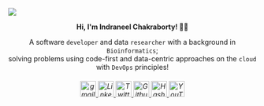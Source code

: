![](https://komarev.com/ghpvc/?username=ineelhere&color=red) 
<p align='center'>
    <strong> Hi, I'm Indraneel Chakraborty! 👨‍💻 </strong>
  </p>
  <p align='center'> A software <code>developer</code> and data <code>researcher</code> with a background in <code>Bioinformatics</code>; <br> solving problems using code-first and data-centric approaches on the <code>cloud</code> with <code>DevOps</code> principles!
  </p>
  <h6 class="jumbotron-heading" align='center'>
    <a href="mailto:hello.indraneel@gmail.com" target="_blank">
      <img src="https://freepngimg.com/save-icon/66407-account-icons-wallpaper-desktop-computer-in-sign/512x512" alt="gmail" width="32" height="32">
    </a>
    <a href="https://www.linkedin.com/in/indraneelchakraborty/" target="_blank">
      <img src="https://upload.wikimedia.org/wikipedia/commons/thumb/c/ca/LinkedIn_logo_initials.png/600px-LinkedIn_logo_initials.png?20140125013055" alt="Linkedin" width="32" height="32">
    </a>
    <a href="https://sites.google.com/view/indraneelchakraborty" target="_blank">
    </a>
    <a href="https://twitter.com/ineelhere" target="_blank">
      <img src="https://abs.twimg.com/favicons/twitter.ico" alt="Twitter" width="32" height="32">
    </a>  
    <a href="https://github.com/ineelhere" target="_blank">
      <img width="32" height="32" src="https://github.com/fluidicon.png" alt="Github">
    </a>
     <a href="https://indraneel.hashnode.dev/" target="_blank">
      <img width="32" height="32" src="https://cdn.hashnode.com/res/hashnode/image/upload/v1611902473383/CDyAuTy75.png" alt="Hashnode">
    </a>
    <a href="https://www.youtube.com/channel/UCbIMzl7rOj0FkamVf_aBM8w" target="_blank">
      <img src="https://www.youtube.com/s/desktop/28b67e7f/img/favicon_48.png" alt="YouTube" width="32" height="32">
    </a>
  </h6>
  <br>


</div>
</section>
</main>
